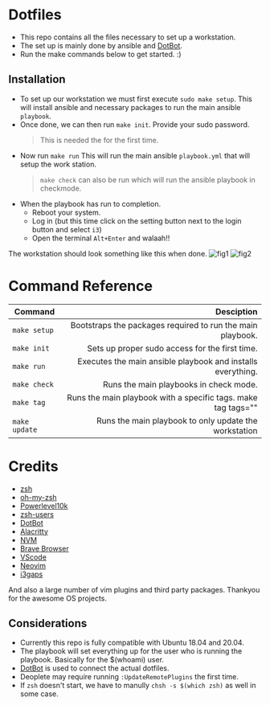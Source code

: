 # Dotfiles

- This repo contains all the files necessary to set up a workstation.
- The set up is mainly done by ansible and [DotBot](https://github.com/anishathalye/dotbot).
- Run the make commands below to get started. :)

## Installation

- To set up our workstation we must first execute `sudo make setup`.
  This will install ansible and necessary packages to run the main ansible `playbook`.
- Once done, we can then run `make init`. Provide your sudo password.
  > This is needed the for the first time.
- Now run `make run`
  This will run the main ansible `playbook.yml` that will setup the work station.
  > `make check` can also be run which will run the ansible playbook in checkmode.
- When the playbook has run to completion.
  - Reboot your system.
  - Log in (but this time click on the setting button next to the login button and select `i3`)
  - Open the terminal `Alt+Enter` and walaah!!

The workstation should look something like this when done.
![fig1](images/dotsmulti.png)
![fig2](images/dotfiles.png)

# Command Reference

| Command       |                                                                                     Desciption |
| ------------- | ---------------------------------------------------------------------------------------------: |
| `make setup`  |                                     Bootstraps the packages required to run the main playbook. |
| `make init`   |                                                 Sets up proper sudo access for the first time. |
| `make run`    |                                    Executes the main ansible playbook and installs everything. |
| `make check`  |                                                         Runs the main playbooks in check mode. |
| `make tag`    | Runs the main playbook with a specific tags. make tag tags="<one or comma sep. multiple tags>" |
| `make update` |                                          Runs the main playbook to only update the workstation |

# Credits

- [zsh](https://www.zsh.org/)
- [oh-my-zsh](https://github.com/ohmyzsh/ohmyzsh)
- [Powerlevel10k](https://github.com/romkatv/powerlevel10k)
- [zsh-users](https://github.com/zsh-users)
- [DotBot](https://github.com/anishathalye/dotbot)
- [Alacritty](https://github.com/alacritty/alacritty)
- [NVM](https://github.com/nvm-sh/nvm)
- [Brave Browser](https://brave.com/)
- [VScode](https://code.visualstudio.com/)
- [Neovim](https://github.com/neovim/neovim)
- [i3gaps](https://github.com/Airblader/i3)

And also a large number of vim plugins and third party packages. Thankyou for the awesome OS projects.

## Considerations

- Currently this repo is fully compatible with Ubuntu 18.04 and 20.04.
- The playbook will set everything up for the user who is running the playbook. Basically for the $(whoami) user.
- [DotBot](https://github.com/anishathalye/dotbot) is used to connect the actual dotfiles.
- Deoplete may require running `:UpdateRemotePlugins` the first time.
- If `zsh` doesn't start, we have to manully `chsh -s $(which zsh)` as well in some case.
